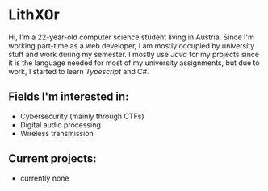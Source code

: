 # LithX0r

Hi, I'm a 22-year-old computer science student living in Austria. Since I'm working part-time as a web developer, I am mostly occupied by university stuff and work during my semester. I mostly use *Java* for my projects since it is the language needed for most of my university assignments, but due to work, I started to learn *Typescript* and C#.

## Fields I'm interested in: 
- Cybersecurity (mainly through CTFs)
- Digital audio processing
- Wireless transmission

## Current projects:
- currently none
